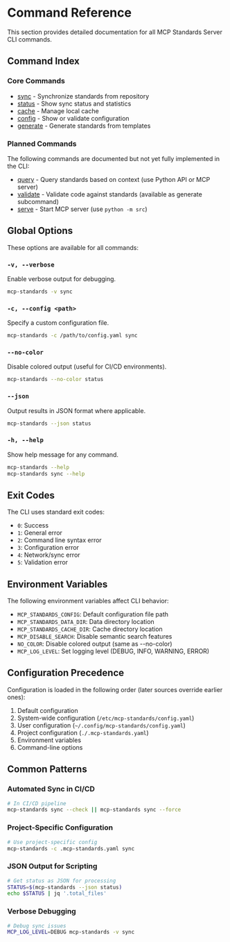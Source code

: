 # Command Reference

This section provides detailed documentation for all MCP Standards Server CLI commands.

## Command Index

### Core Commands

- [sync](./sync.md) - Synchronize standards from repository
- [status](./status.md) - Show sync status and statistics
- [cache](./cache.md) - Manage local cache
- [config](./config.md) - Show or validate configuration
- [generate](./generate.md) - Generate standards from templates

### Planned Commands

The following commands are documented but not yet fully implemented in the CLI:

- [query](./query.md) - Query standards based on context (use Python API or MCP server)
- [validate](./validate.md) - Validate code against standards (available as generate subcommand)
- [serve](./serve.md) - Start MCP server (use `python -m src`)

## Global Options

These options are available for all commands:

### `-v, --verbose`
Enable verbose output for debugging.

```bash
mcp-standards -v sync
```

### `-c, --config <path>`
Specify a custom configuration file.

```bash
mcp-standards -c /path/to/config.yaml sync
```

### `--no-color`
Disable colored output (useful for CI/CD environments).

```bash
mcp-standards --no-color status
```

### `--json`
Output results in JSON format where applicable.

```bash
mcp-standards --json status
```

### `-h, --help`
Show help message for any command.

```bash
mcp-standards --help
mcp-standards sync --help
```

## Exit Codes

The CLI uses standard exit codes:

- `0`: Success
- `1`: General error
- `2`: Command line syntax error
- `3`: Configuration error
- `4`: Network/sync error
- `5`: Validation error

## Environment Variables

The following environment variables affect CLI behavior:

- `MCP_STANDARDS_CONFIG`: Default configuration file path
- `MCP_STANDARDS_DATA_DIR`: Data directory location
- `MCP_STANDARDS_CACHE_DIR`: Cache directory location
- `MCP_DISABLE_SEARCH`: Disable semantic search features
- `NO_COLOR`: Disable colored output (same as --no-color)
- `MCP_LOG_LEVEL`: Set logging level (DEBUG, INFO, WARNING, ERROR)

## Configuration Precedence

Configuration is loaded in the following order (later sources override earlier ones):

1. Default configuration
2. System-wide configuration (`/etc/mcp-standards/config.yaml`)
3. User configuration (`~/.config/mcp-standards/config.yaml`)
4. Project configuration (`./.mcp-standards.yaml`)
5. Environment variables
6. Command-line options

## Common Patterns

### Automated Sync in CI/CD

```bash
# In CI/CD pipeline
mcp-standards sync --check || mcp-standards sync --force
```

### Project-Specific Configuration

```bash
# Use project-specific config
mcp-standards -c .mcp-standards.yaml sync
```

### JSON Output for Scripting

```bash
# Get status as JSON for processing
STATUS=$(mcp-standards --json status)
echo $STATUS | jq '.total_files'
```

### Verbose Debugging

```bash
# Debug sync issues
MCP_LOG_LEVEL=DEBUG mcp-standards -v sync
```